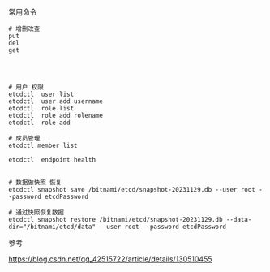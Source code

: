 常用命令

```
# 增删改查
put
del
get




# 用户 权限
etcdctl  user list
etcdctl  user add username
etcdctl  role list
etcdctl  role add rolename
etcdctl  role add

# 成员管理
etcdctl member list

etcdctl  endpoint health


# 数据做快照 恢复
etcdctl snapshot save /bitnami/etcd/snapshot-20231129.db --user root --password etcdPassword

# 通过快照恢复数据
etcdctl snapshot restore /bitnami/etcd/snapshot-20231129.db --data-dir="/bitnami/etcd/data" --user root --password etcdPassword
```



参考

https://blog.csdn.net/qq_42515722/article/details/130510455